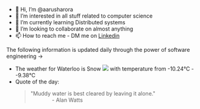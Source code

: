 - 👋 Hi, I’m @aarusharora
- 👀 I’m interested in all stuff related to computer science
- 🌱 I’m currently learning Distributed systems
- 💞️ I’m looking to collaborate on almost anything
- 📫 How to reach me - DM me on [Linkedin](https://www.linkedin.com/in/aarusharora789/)

The following information is updated daily through the power of software engineering ->
- The weather for Waterloo is Snow ![](https://openweathermap.org/img/wn/13d.png) with temperature from -10.24℃ - -9.38℃
- Quote of the day:  
	> "Muddy water is best cleared by leaving it alone."  
	> &emsp;&emsp;&emsp;&emsp;- Alan Watts
